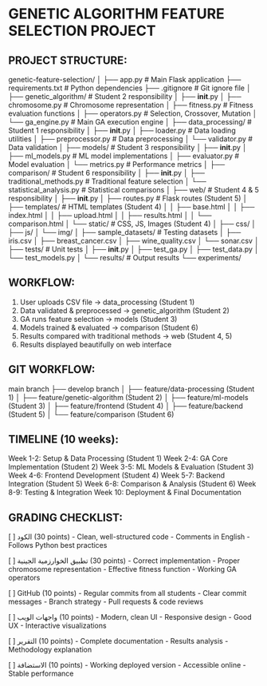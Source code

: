 GENETIC ALGORITHM FEATURE SELECTION PROJECT
===========================================

PROJECT STRUCTURE:
------------------

genetic-feature-selection/
│
├── app.py                          # Main Flask application
├── requirements.txt                # Python dependencies
├── .gitignore                      # Git ignore file
│
├── genetic_algorithm/              # Student 2 responsibility
│   ├── __init__.py
│   ├── chromosome.py               # Chromosome representation
│   ├── fitness.py                  # Fitness evaluation functions
│   ├── operators.py                # Selection, Crossover, Mutation
│   └── ga_engine.py                # Main GA execution engine
│
├── data_processing/                # Student 1 responsibility
│   ├── __init__.py
│   ├── loader.py                   # Data loading utilities
│   ├── preprocessor.py             # Data preprocessing
│   └── validator.py                # Data validation
│
├── models/                         # Student 3 responsibility
│   ├── __init__.py
│   ├── ml_models.py                # ML model implementations
│   ├── evaluator.py                # Model evaluation
│   └── metrics.py                  # Performance metrics
│
├── comparison/                     # Student 6 responsibility
│   ├── __init__.py
│   ├── traditional_methods.py      # Traditional feature selection
│   └── statistical_analysis.py     # Statistical comparisons
│
├── web/                            # Student 4 & 5 responsibility
│   ├── __init__.py
│   ├── routes.py                   # Flask routes (Student 5)
│   ├── templates/                  # HTML templates (Student 4)
│   │   ├── base.html
│   │   ├── index.html
│   │   ├── upload.html
│   │   ├── results.html
│   │   └── comparison.html
│   └── static/                     # CSS, JS, Images (Student 4)
│       ├── css/
│       ├── js/
│       └── img/
│
├── sample_datasets/                # Testing datasets
│   ├── iris.csv
│   ├── breast_cancer.csv
│   ├── wine_quality.csv
│   └── sonar.csv
│
├── tests/                          # Unit tests
│   ├── __init__.py
│   ├── test_ga.py
│   ├── test_data.py
│   └── test_models.py
│
└── results/                        # Output results
    └── experiments/

WORKFLOW:
---------

1. User uploads CSV file → data_processing (Student 1)
2. Data validated & preprocessed → genetic_algorithm (Student 2)
3. GA runs feature selection → models (Student 3)
4. Models trained & evaluated → comparison (Student 6)
5. Results compared with traditional methods → web (Student 4, 5)
6. Results displayed beautifully on web interface

GIT WORKFLOW:
-------------

main branch
├── develop branch
│   ├── feature/data-processing (Student 1)
│   ├── feature/genetic-algorithm (Student 2)
│   ├── feature/ml-models (Student 3)
│   ├── feature/frontend (Student 4)
│   ├── feature/backend (Student 5)
│   └── feature/comparison (Student 6)

TIMELINE (10 weeks):
--------------------

Week 1-2: Setup & Data Processing (Student 1)
Week 2-4: GA Core Implementation (Student 2)
Week 3-5: ML Models & Evaluation (Student 3)
Week 4-6: Frontend Development (Student 4)
Week 5-7: Backend Integration (Student 5)
Week 6-8: Comparison & Analysis (Student 6)
Week 8-9: Testing & Integration
Week 10: Deployment & Final Documentation

GRADING CHECKLIST:
------------------

[ ] الكود (30 points)
    - Clean, well-structured code
    - Comments in English
    - Follows Python best practices
    
[ ] تطبيق الخوارزمية الجينية (30 points)
    - Correct implementation
    - Proper chromosome representation
    - Effective fitness function
    - Working GA operators
    
[ ] GitHub (10 points)
    - Regular commits from all students
    - Clear commit messages
    - Branch strategy
    - Pull requests & code reviews
    
[ ] واجهات الويب (10 points)
    - Modern, clean UI
    - Responsive design
    - Good UX
    - Interactive visualizations
    
[ ] التقرير (10 points)
    - Complete documentation
    - Results analysis
    - Methodology explanation
    
[ ] الاستضافة (10 points)
    - Working deployed version
    - Accessible online
    - Stable performance

